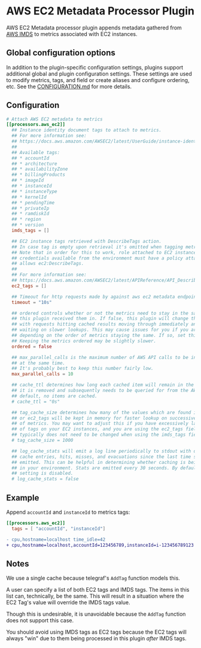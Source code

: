 # AWS EC2 Metadata Processor Plugin

AWS EC2 Metadata processor plugin appends metadata gathered from [AWS IMDS][]
to metrics associated with EC2 instances.

[AWS IMDS]: https://docs.aws.amazon.com/AWSEC2/latest/UserGuide/ec2-instance-metadata.html

## Global configuration options <!-- @/docs/includes/plugin_config.md -->

In addition to the plugin-specific configuration settings, plugins support
additional global and plugin configuration settings. These settings are used to
modify metrics, tags, and field or create aliases and configure ordering, etc.
See the [CONFIGURATION.md][CONFIGURATION.md] for more details.

[CONFIGURATION.md]: ../../../docs/CONFIGURATION.md#plugins

## Configuration

```toml @sample.conf
# Attach AWS EC2 metadata to metrics
[[processors.aws_ec2]]
  ## Instance identity document tags to attach to metrics.
  ## For more information see:
  ## https://docs.aws.amazon.com/AWSEC2/latest/UserGuide/instance-identity-documents.html
  ##
  ## Available tags:
  ## * accountId
  ## * architecture
  ## * availabilityZone
  ## * billingProducts
  ## * imageId
  ## * instanceId
  ## * instanceType
  ## * kernelId
  ## * pendingTime
  ## * privateIp
  ## * ramdiskId
  ## * region
  ## * version
  imds_tags = []

  ## EC2 instance tags retrieved with DescribeTags action.
  ## In case tag is empty upon retrieval it's omitted when tagging metrics.
  ## Note that in order for this to work, role attached to EC2 instance or AWS
  ## credentials available from the environment must have a policy attached, that
  ## allows ec2:DescribeTags.
  ##
  ## For more information see:
  ## https://docs.aws.amazon.com/AWSEC2/latest/APIReference/API_DescribeTags.html
  ec2_tags = []

  ## Timeout for http requests made by against aws ec2 metadata endpoint.
  timeout = "10s"

  ## ordered controls whether or not the metrics need to stay in the same order
  ## this plugin received them in. If false, this plugin will change the order
  ## with requests hitting cached results moving through immediately and not
  ## waiting on slower lookups. This may cause issues for you if you are
  ## depending on the order of metrics staying the same. If so, set this to true.
  ## Keeping the metrics ordered may be slightly slower.
  ordered = false

  ## max_parallel_calls is the maximum number of AWS API calls to be in flight
  ## at the same time.
  ## It's probably best to keep this number fairly low.
  max_parallel_calls = 10

  ## cache_ttl determines how long each cached item will remain in the cache before
  ## it is removed and subsequently needs to be queried for from the AWS API. By
  ## default, no items are cached.
  # cache_ttl = "0s"

  ## tag_cache_size determines how many of the values which are found in imds_tags
  ## or ec2_tags will be kept in memory for faster lookup on successive processing
  ## of metrics. You may want to adjust this if you have excessively large numbers
  ## of tags on your EC2 instances, and you are using the ec2_tags field. This
  ## typically does not need to be changed when using the imds_tags field.
  # tag_cache_size = 1000

  ## log_cache_stats will emit a log line periodically to stdout with details of
  ## cache entries, hits, misses, and evacuations since the last time stats were
  ## emitted. This can be helpful in determining whether caching is being effective
  ## in your environment. Stats are emitted every 30 seconds. By default, this
  ## setting is disabled.
  # log_cache_stats = false
```

## Example

Append `accountId` and `instanceId` to metrics tags:

```toml
[[processors.aws_ec2]]
  tags = [ "accountId", "instanceId"]
```

```diff
- cpu,hostname=localhost time_idle=42
+ cpu,hostname=localhost,accountId=123456789,instanceId=i-123456789123 time_idle=42
```

## Notes

We use a single cache because telegraf's `AddTag` function models this.

A user can specify a list of both EC2 tags and IMDS tags. The items in this list
can, technically, be the same. This will result in a situation where the EC2
Tag's value will override the IMDS tags value.

Though this is undesirable, it is unavoidable because the `AddTag` function does
not support this case.

You should avoid using IMDS tags as EC2 tags because the EC2 tags will always
"win" due to them being processed in this plugin *after* IMDS tags.
